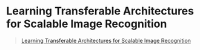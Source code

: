 # Learning Transferable Architectures for Scalable Image Recognition



> [Learning Transferable Architectures for Scalable Image Recognition](https://arxiv.org/pdf/1707.07012.pdf)


